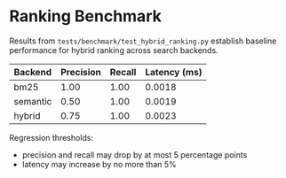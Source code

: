 # Ranking Benchmark

Results from `tests/benchmark/test_hybrid_ranking.py` establish baseline
performance for hybrid ranking across search backends.

| Backend | Precision | Recall | Latency (ms) |
|---------|-----------|--------|--------------|
| bm25    | 1.00      | 1.00   | 0.0018       |
| semantic| 0.50      | 1.00   | 0.0019       |
| hybrid  | 0.75      | 1.00   | 0.0023       |

Regression thresholds:

- precision and recall may drop by at most 5 percentage points
- latency may increase by no more than 5%
